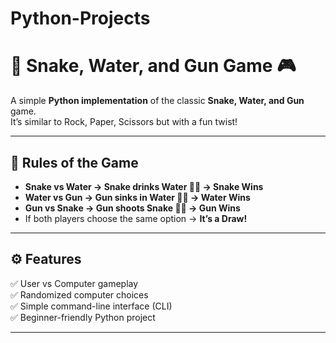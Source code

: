 # Python-Projects
# 🐍 Snake, Water, and Gun Game 🎮

A simple **Python implementation** of the classic **Snake, Water, and Gun** game.  
It’s similar to Rock, Paper, Scissors but with a fun twist!  

---

## 📌 Rules of the Game
- **Snake vs Water → Snake drinks Water 🐍💧 → Snake Wins**
- **Water vs Gun → Gun sinks in Water 🔫💧 → Water Wins**
- **Gun vs Snake → Gun shoots Snake 🔫🐍 → Gun Wins**
- If both players choose the same option → **It’s a Draw!**

---

## ⚙️ Features
✅ User vs Computer gameplay  
✅ Randomized computer choices  
✅ Simple command-line interface (CLI)  
✅ Beginner-friendly Python project  

---
